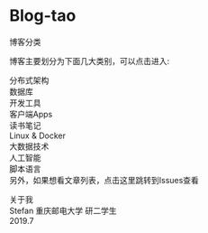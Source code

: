 # Blog-tao

博客分类   

博客主要划分为下面几大类别，可以点击进入:

分布式架构   
数据库   
开发工具   
客户端Apps   
读书笔记   
Linux &amp; Docker   
大数据技术   
人工智能   
脚本语言   
另外，如果想看文章列表，点击这里跳转到Issues查看   

关于我   
Stefan 重庆邮电大学 研二学生   
2019.7   

